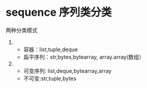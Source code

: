 # sequence 序列类分类
两种分类模式
1.  - 容器：list,tuple,deque
    - 扁平序列：str,bytes,bytearray, array.array(数组）
2.  - 可变序列: list,deque,bytearray,array
    - 不可变:str,tuple,bytes

